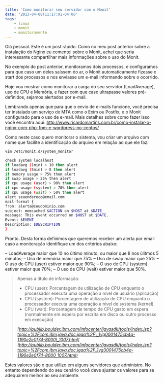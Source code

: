 ```yaml
---
title: 'Como monitorar seu servidor com o Monit'
date: '2013-04-08T11:17:01-04:00'
tags:
    - linux
    - monit
    - monitoramento
---
```


Olá pessoal. Este é um post rápido. Como no meu post anterior sobre a instalação do Nginx eu comentei sobre o Monit, achei que seria interessante compartilhar mais informações sobre o uso do Monit.

No exemplo do post anterior, monitoramos dois processos, e configuramos para que caso um deles saíssem do ar, o Monit automaticamente fizesse o start dos processos e nos enviasse um e-mail informando sobre o ocorrido.

Hoje vou mostrar como monitorar a carga do seu servidor (LoadAverage), uso de CPU e Memória, e fazer com que caso ultrapasse valores pré-definidos, sejamos alertados por e-mail.

Lembrando apenas que para que o envio de e-mails funcione, você precisa ter instalado um serviço de MTA como o Exim ou Postfix, e o Monit configurado para o uso de e-mail. Mais detalhes sobre como fazer isso você encontra aqui: <http://www.ricardomartins.com.br/como-instalar-o-nginx-com-php-fpm-e-wordpress-no-centos/>

Como neste caso quero monitorar o sistema, vou criar um arquivo com nome que facilite a identificação do arquivo em relação ao que ele faz.  

```bash
vim /etc/monit.d/system_monitor
```

```bash
check system localhost  
if loadavg (1min) > 10 then alert  
if loadavg (5min) > 8 then alert  
if memory usage > 75% then alert  
if swap usage > 25% then alert  
if cpu usage (user) > 90% then alert  
if cpu usage (system) > 70% then alert  
if cpu usage (wait) > 50% then alert  
alert seuendereco@email.com  
mail-format {  
from: alerta@seudominio.com  
subject: memcached $ACTION on $HOST at $DATE  
message: This event occurred on $HOST at $DATE.  
Event: $EVENT  
Description: $DESCRIPTION  
}
```

Pronto. Desta forma definimos que queremos receber um alerta por email caso a monitoração identifique um dos critérios abaixo:

– LoadAverage maior que 10 no último minuto, ou maior que 8 nos úlitmos 5 minutos;
– Uso de memória maior que 75%
– Uso de swap maior que 25%
– O uso de CPU (user) estiver maior que 90%;
– O uso de CPU (system) estiver maior que 70%;
– O uso de CPU (wait) estiver maior que 50%.

> Apenas a título de informação:
> 
> - <span style="line-height: 13px;">CPU (user): Porcentagem de utilização de CPU enquanto o processador executa uma operação a nível de usuário (aplicação)</span>
> - CPU (system): Porcentagem de utilização de CPU enquanto o processador executa uma operação a nível de systema (kernel)
> - CPU (wait): Porcentagem de tempo de CPU gasto em espera (normalmente em espera por escrita em disco ou outro processo em execução)
> 
> *[http://publib.boulder.ibm.com/infocenter/javasdk/tools/index.jsp?topic=%2Fcom.ibm.java.doc.igaa%2F\_1vg0001475cb4a-1190e2e0f74-8000\_1007.html](http://publib.boulder.ibm.com/infocenter/javasdk/tools/index.jsp?topic=%2Fcom.ibm.java.doc.igaa%2F_1vg0001475cb4a-1190e2e0f74-8000_1007.html)*

Estes valores são o que utilizo em alguns servidores que administro. No entanto dependendo do seu cenário você deve ajustar os valores para se adequarem melhor ao seu ambiente.
